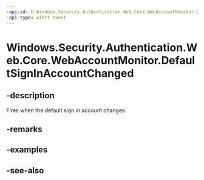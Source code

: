 ```yaml
---
-api-id: E:Windows.Security.Authentication.Web.Core.WebAccountMonitor.DefaultSignInAccountChanged
-api-type: winrt event
---
```


<!-- Event syntax
public event Windows.Foundation.TypedEventHandler DefaultSignInAccountChanged<Windows.Security.Authentication.Web.Core.WebAccountMonitor,  object>
-->

# Windows.Security.Authentication.Web.Core.WebAccountMonitor.DefaultSignInAccountChanged

## -description
Fires when the default sign in account changes.

## -remarks

## -examples

## -see-also
